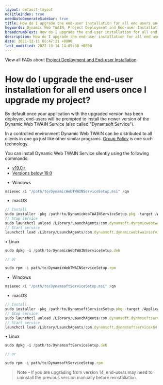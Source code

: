 ```yaml
---
layout: default-layout
noTitleIndex: true
needAutoGenerateSidebar: true
title: How do I upgrade the end-user installation for all end users once I upgrade my project?
keywords: Dynamic Web TWAIN, Project Deployment and End-user Installation, upgrade
breadcrumbText: How do I upgrade the end-user installation for all end users once I upgrade my project?
description: How do I upgrade the end-user installation for all end users once I upgrade my project?
date: 2021-12-11 06:47:21 +0800
last_modified: 2022-10-14 14:05:08 +0800
---
```


View all FAQs about [Project Deployment and End-user Installation](
https://www.dynamsoft.com/web-twain/docs/faq/#project-deployment-and-end-user-installation)

# How do I upgrade the end-user installation for all end users once I upgrade my project?

By default once your application with the upgraded version has been deployed, end-users will be prompted to install the newer version of the Dynamic Web TWAIN Service (also called "Dynamsoft Service").

In a controlled environment Dynamic Web TWAIN can be distributed to all clients in one go just like other similar programs. <a href="https://docs.microsoft.com/en-us/troubleshoot/windows-server/group-policy/use-group-policy-to-install-software" target="_blank">Group Policy</a> is one such technology.

You can install Dynamic Web TWAIN Service silently using the following commands:

<div class="multi-panel-switching-prefix"></div>

- [v19.0+](#19plus)
- [Versions below 19.0](#19min)

<div class="multi-panel-start"></div>

- Windows

```javascript
msiexec /i "/path/to/DynamicWebTWAINServiceSetup.msi" /qn

```

- macOS

```javascript
// Install
sudo installer -pkg /path/to/DynamicWebTWAINServiceSetup.pkg -target /Applications
// Stop service
sudo launchctl unload /Library/LaunchAgents/com.dynamsoft.dynamicwebtwainservicex64.plist
// Start service
launchctl load /Library/LaunchAgents/com.dynamsoft.dynamicwebtwainservicex64.plist

```

• Linux

```javascript
sudo dpkg -i /path/to/DynamicWebTWAINServiceSetup.deb

// or

sudo rpm -i path/to/DynamicWebTWAINServiceSetup.rpm
```

<div class="multi-panel-end"></div>

<div class="multi-panel-start"></div>

- Windows

```javascript
msiexec /i "/path/to/DynamsoftServiceSetup.msi" /qn

```

- macOS

```javascript
// Install
sudo installer -pkg /path/to/DynamsoftServiceSetup.pkg -target /Applications
// Stop service
sudo launchctl unload /Library/LaunchAgents/com.dynamsoft.dynamsoftservicex64.plist
// Start service
launchctl load /Library/LaunchAgents/com.dynamsoft.dynamsoftservicex64.plist

```

• Linux

```javascript
sudo dpkg -i /path/to/DynamsoftServiceSetup.deb

// or

sudo rpm -i path/to/DynamsoftServiceSetup.rpm
```

<div class="multi-panel-end"></div>

<div class="multi-panel-switching-end"></div>

> Note - If you are upgrading from version 14, end-users may need to uninstall the previous version manually before reinstallation.

